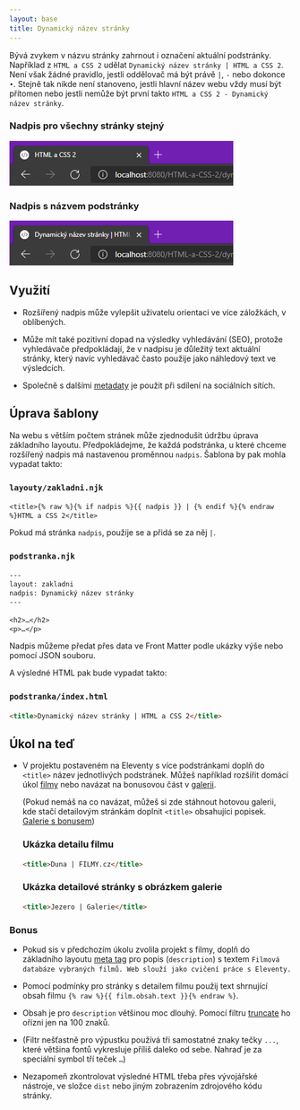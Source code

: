 ```yaml
---
layout: base
title: Dynamický název stránky
---
```


Bývá zvykem v názvu stránky zahrnout i označení aktuální podstránky. Například z `HTML a CSS 2` udělat `Dynamický název stránky | HTML a CSS 2`. Není však žádné pravidlo, jestli oddělovač má být právě `|`, `-` nebo dokonce `•`. Stejně tak nikde není stanoveno, jestli hlavní název webu vždy musí být přítomen nebo jestli nemůže být první takto `HTML a CSS 2 - Dynamický název stránky`.

### Nadpis pro všechny stránky stejný

![základní nadpis](static/screenshots/title-zakladni.png)

### Nadpis s názvem podstránky

![rozšířený nadpis](static/screenshots/title-rozsireny.png)

## Využití

- Rozšířený nadpis může vylepšit uživatelu orientaci ve více záložkách, v oblíbených.

- Může mít také pozitivní dopad na výsledky vyhledávání (SEO), protože vyhledávače předpokládají, že v nadpisu je důležitý text aktuální stránky, který navíc vyhledávač často použije jako náhledový text ve výsledcích.

- Společně s dalšími [metadaty](metadata) je použit při sdílení na sociálních sítích.

## Úprava šablony

Na webu s větším počtem stránek může zjednodušit údržbu úprava základního layoutu. Předpokládejme, že každá podstránka, u které chceme rozšířený nadpis má nastavenou proměnnou `nadpis`. Šablona by pak mohla vypadat takto:

### `layouty/zakladni.njk`

```liquid
<title>{% raw %}{% if nadpis %}{{ nadpis }} | {% endif %}{% endraw %}HTML a CSS 2</title>
```

Pokud má stránka `nadpis`, použije se a přidá se za něj `|`.

### `podstranka.njk`

```liquid
---
layout: zakladni
nadpis: Dynamický název stránky
---

<h2>…</h2>
<p>…</p>
```

Nadpis můžeme předat přes data ve Front Matter podle ukázky výše nebo pomocí JSON souboru.

A výsledné HTML pak bude vypadat takto:

### `podstranka/index.html`

```html
<title>Dynamický název stránky | HTML a CSS 2</title>
```

## Úkol na teď

- V projektu postaveném na Eleventy s více podstránkami doplň do `<title>` název jednotlivých podstránek. Můžeš například rozšířit domácí úkol [filmy](https://github.com/Czechitas-podklady-WEB/Cviceni-Eleventy-filmy) nebo navázat na bonusovou část v [galerii](https://github.com/Czechitas-podklady-WEB/Cviceni-Eleventy-galerie).

  (Pokud nemáš na co navázat, můžeš si zde stáhnout hotovou galerii, kde stačí detailovým stránkám doplnit `<title>` obsahujíci popisek. [Galerie s bonusem](https://github.com/Czechitas-podklady-WEB/Cviceni-Eleventy-galerie/archive/refs/heads/reseni.zip))

  ### Ukázka detailu filmu

  ```html
  <title>Duna | FILMY.cz</title>
  ```

  ### Ukázka detailové stránky s obrázkem galerie

  ```html
  <title>Jezero | Galerie</title>
  ```

### Bonus

- Pokud sis v předchozím úkolu zvolila projekt s filmy, doplň do základního layoutu [meta tag](metadata) pro popis (`description`) s textem `Filmová databáze vybraných filmů. Web slouží jako cvičení práce s Eleventy.`

- Pomocí podmínky pro stránky s detailem filmu použij text shrnující obsah filmu `{% raw %}{{ film.obsah.text }}{% endraw %}`.

- Obsah je pro `description` většinou moc dlouhý. Pomocí filtru [truncate](https://mozilla.github.io/nunjucks/templating.html#truncate) ho ořízni jen na 100 znaků.

- (Filtr nešťastně pro výpustku používá tři samostatné znaky tečky `...`, které většina fontů vykresluje příliš daleko od sebe. Nahraď je za speciální symbol tří teček `…`)

- Nezapomeň zkontrolovat výsledné HTML třeba přes vývojářské nástroje, ve složce `dist` nebo jiným zobrazením zdrojového kódu stránky.
